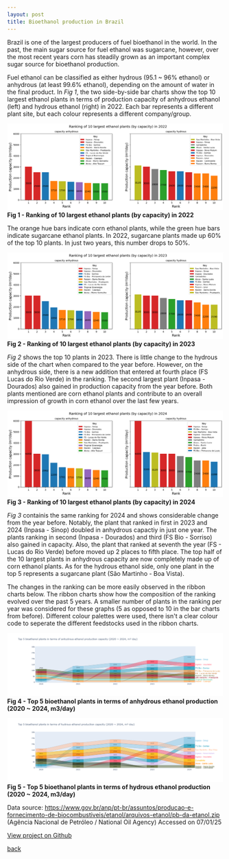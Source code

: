 ```yaml
---
layout: post
title: Bioethanol production in Brazil
---
```


Brazil is one of the largest producers of fuel bioethanol in the world. In the past, the main sugar source for fuel ethanol was sugarcane, however, over the most recent years corn has steadily grown as an important complex sugar source for bioethanol production.

Fuel ethanol can be classified as either hydrous (95.1 ~ 96% ethanol) or anhydrous (at least 99.6% ethanol), depending on the amount of water in the final product. In _Fig 1_, the two side-by-side bar charts show the top 10 largest ethanol plants in terms of production capacity of anhydrous ethanol (left) and hydrous ethanol (right) in 2022. Each bar represents a different plant site, but each colour represents a different company/group. 

<img src="https://github.com/paulanaomi/ethanol_data_Brazil_ANP/blob/master/figs/ranking_largest_ethanol_plants_2022.png?raw=true"/> **Fig 1 - Ranking of 10 largest ethanol plants (by capacity) in 2022**

The orange hue bars indicate corn ethanol plants, while the green hue bars indicate sugarcane ethanol plants. In 2022, sugarcane plants made up 60% of the top 10 plants. In just two years, this number drops to 50%.

<img src="https://github.com/paulanaomi/ethanol_data_Brazil_ANP/blob/master/figs/ranking_largest_ethanol_plants_2023.png?raw=true"/> **Fig 2 - Ranking of 10 largest ethanol plants (by capacity) in 2023**

_Fig 2_ shows the top 10 plants in 2023. There is little change to the hydrous side of the chart when compared to the year before. However, on the anhydrous side, there is a new addition that entered at fourth place (FS Lucas do Rio Verde) in the ranking. The second largest plant (Inpasa - Dourados) also gained in production capacity from the year before. Both plants mentioned are corn ethanol plants and contribute to an overall impression of growth in corn ethanol over the last few years.

<img src="https://github.com/paulanaomi/ethanol_data_Brazil_ANP/blob/master/figs/ranking_largest_ethanol_plants_2024.png?raw=true"/> **Fig 3 - Ranking of 10 largest ethanol plants (by capacity) in 2024**

_Fig 3_ containis the same ranking for 2024 and shows considerable change from the year before. Notably, the plant that ranked in first in 2023 and 2024 (Inpasa - Sinop) doubled in anhydrous capactiy in just one year. The plants ranking in second (Inpasa - Dourados) and third (FS Bio - Sorriso) also gained in capacity. Also, the plant that ranked at seventh the year (FS - Lucas do Rio Verde) before moved up 2 places to fifth place. The top half of the 10 largest plants in anhydrous capacity are now completely made up of corn ethanol plants. As for the hydrous ethanol side, only one plant in the top 5 represents a sugarcane plant (São Martinho - Boa Vista). 

The changes in the ranking can be more easily observed in the ribbon charts below. The ribbon charts show how the composition of the ranking evolved over the past 5 years. A smaller number of plants in the ranking per year was considered for these graphs (5 as opposed to 10 in the bar charts from before). Different colour palettes were used, there isn't a clear colour code to seperate the different feedstocks used in the ribbon charts. 

<img src ="https://github.com/paulanaomi/ethanol_data_Brazil_ANP/blob/master/figs/ribbon_top_5_anhydrous_2020-2024.png?raw=true" /> **Fig 4 - Top 5 bioethanol plants in terms of anhydrous ethanol production (2020 ~ 2024, m3/day)**

<img src ="https://github.com/paulanaomi/ethanol_data_Brazil_ANP/blob/master/figs/ribbon_top_5_hydrous_2020-2024.png?raw=true" /> **Fig 5 - Top 5 bioethanol plants in terms of hydrous ethanol production (2020 ~ 2024, m3/day)**

Data source: https://www.gov.br/anp/pt-br/assuntos/producao-e-fornecimento-de-biocombustiveis/etanol/arquivos-etanol/pb-da-etanol.zip (Agência Nacional de Petróleo / National Oil Agency) Accessed on 07/01/25

[View project on Github](https://github.com/paulanaomi/ethanol_data_Brazil_ANP)

[back](./)
